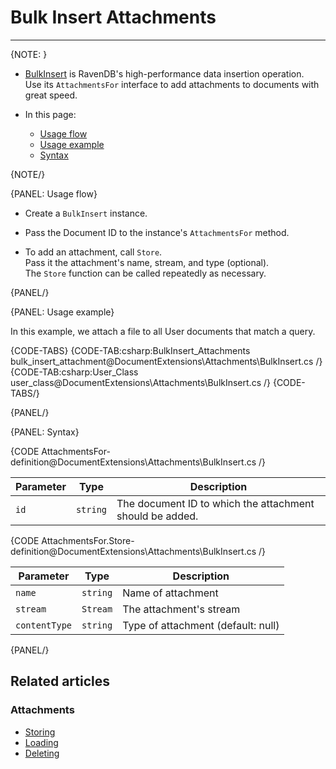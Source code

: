 ﻿# Bulk Insert Attachments

---

{NOTE: }

* [BulkInsert](../../client-api/bulk-insert/how-to-work-with-bulk-insert-operation) is RavenDB's high-performance data insertion operation.  
  Use its `AttachmentsFor` interface to add attachments to documents with great speed.  

* In this page:  
    * [Usage flow](../../document-extensions/attachments/bulk-insert#usage-flow)  
    * [Usage example](../../document-extensions/attachments/bulk-insert#usage-example)
    * [Syntax](../../document-extensions/attachments/bulk-insert#syntax)

{NOTE/}

{PANEL: Usage flow}

* Create a `BulkInsert` instance.  

* Pass the Document ID to the instance's `AttachmentsFor` method.

* To add an attachment, call `Store`.  
  Pass it the attachment's name, stream, and type (optional).  
  The `Store` function can be called repeatedly as necessary.

{PANEL/}

{PANEL: Usage example}

In this example, we attach a file to all User documents that match a query.  
 
{CODE-TABS}
{CODE-TAB:csharp:BulkInsert_Attachments bulk_insert_attachment@DocumentExtensions\Attachments\BulkInsert.cs /}
{CODE-TAB:csharp:User_Class user_class@DocumentExtensions\Attachments\BulkInsert.cs /}
{CODE-TABS/}

{PANEL/}

{PANEL: Syntax}

{CODE AttachmentsFor-definition@DocumentExtensions\Attachments\BulkInsert.cs /}

| Parameter  | Type     | Description                                              |
|------------|----------|----------------------------------------------------------|
| `id`       | `string` | The document ID to which the attachment should be added. |
 
{CODE AttachmentsFor.Store-definition@DocumentExtensions\Attachments\BulkInsert.cs /}

| Parameter     | Type     | Description                        |
|---------------|----------|------------------------------------|
| `name`        | `string` | Name of attachment                 |
| `stream`      | `Stream` | The attachment's stream            |
| `contentType` | `string` | Type of attachment (default: null) |

{PANEL/}

## Related articles

### Attachments

- [Storing](../../document-extensions/attachments/storing)
- [Loading](../../document-extensions/attachments/loading)
- [Deleting](../../document-extensions/attachments/deleting)
